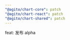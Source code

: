 ```yaml
---
"@agito/chart-core": patch
"@agito/chart-react": patch
"@agito/chart-shared": patch
---
```


feat: 发布 alpha
